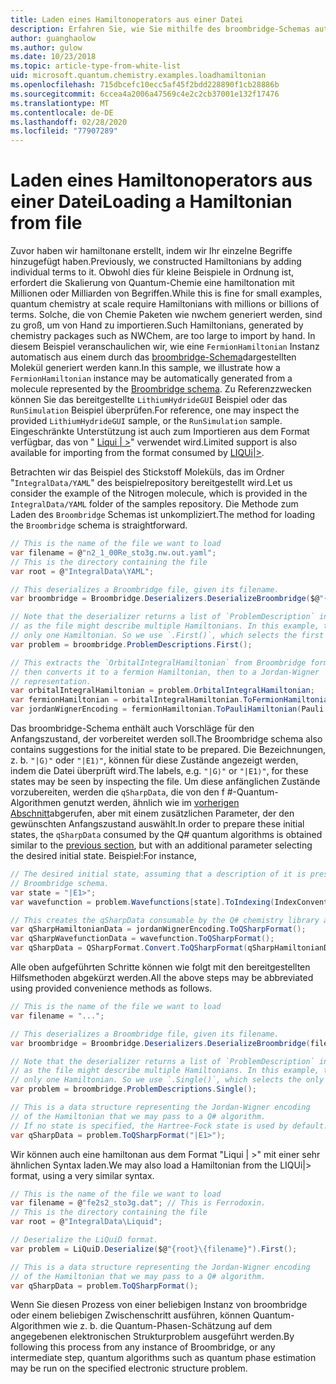 ```yaml
---
title: Laden eines Hamiltonoperators aus einer Datei
description: Erfahren Sie, wie Sie mithilfe des broombridge-Schemas automatisch eine große hamiltona generieren.
author: guanghaolow
ms.author: gulow
ms.date: 10/23/2018
ms.topic: article-type-from-white-list
uid: microsoft.quantum.chemistry.examples.loadhamiltonian
ms.openlocfilehash: 715dbcefc10ecc5af45f2bdd228890f1cb28886b
ms.sourcegitcommit: 6ccea4a2006a47569c4e2c2cb37001e132f17476
ms.translationtype: MT
ms.contentlocale: de-DE
ms.lasthandoff: 02/28/2020
ms.locfileid: "77907289"
---
```

# <a name="loading-a-hamiltonian-from-file"></a><span data-ttu-id="d813b-103">Laden eines Hamiltonoperators aus einer Datei</span><span class="sxs-lookup"><span data-stu-id="d813b-103">Loading a Hamiltonian from file</span></span>
<span data-ttu-id="d813b-104">Zuvor haben wir hamiltonane erstellt, indem wir Ihr einzelne Begriffe hinzugefügt haben.</span><span class="sxs-lookup"><span data-stu-id="d813b-104">Previously, we constructed Hamiltonians by adding individual terms to it.</span></span> <span data-ttu-id="d813b-105">Obwohl dies für kleine Beispiele in Ordnung ist, erfordert die Skalierung von Quantum-Chemie eine hamiltonation mit Millionen oder Milliarden von Begriffen.</span><span class="sxs-lookup"><span data-stu-id="d813b-105">While this is fine for small examples, quantum chemistry at scale require Hamiltonians with millions or billions of terms.</span></span> <span data-ttu-id="d813b-106">Solche, die von Chemie Paketen wie nwchem generiert werden, sind zu groß, um von Hand zu importieren.</span><span class="sxs-lookup"><span data-stu-id="d813b-106">Such Hamiltonians, generated by chemistry packages such as NWChem, are too large to import by hand.</span></span> <span data-ttu-id="d813b-107">In diesem Beispiel veranschaulichen wir, wie eine `FermionHamiltonian` Instanz automatisch aus einem durch das [broombridge-Schema](xref:microsoft.quantum.libraries.chemistry.schema.broombridge)dargestellten Molekül generiert werden kann.</span><span class="sxs-lookup"><span data-stu-id="d813b-107">In this sample, we illustrate how a `FermionHamiltonian` instance may be automatically generated from a molecule represented by the [Broombridge schema](xref:microsoft.quantum.libraries.chemistry.schema.broombridge).</span></span> <span data-ttu-id="d813b-108">Zu Referenzzwecken können Sie das bereitgestellte `LithiumHydrideGUI` Beispiel oder das `RunSimulation` Beispiel überprüfen.</span><span class="sxs-lookup"><span data-stu-id="d813b-108">For reference, one may inspect the provided `LithiumHydrideGUI` sample, or the `RunSimulation` sample.</span></span> <span data-ttu-id="d813b-109">Eingeschränkte Unterstützung ist auch zum Importieren aus dem Format verfügbar, das von " [Liqui | >](https://www.microsoft.com/en-us/research/project/language-integrated-quantum-operations-liqui/)" verwendet wird.</span><span class="sxs-lookup"><span data-stu-id="d813b-109">Limited support is also available for importing from the format consumed by [LIQUi|>](https://www.microsoft.com/en-us/research/project/language-integrated-quantum-operations-liqui/).</span></span>

<span data-ttu-id="d813b-110">Betrachten wir das Beispiel des Stickstoff Moleküls, das im Ordner "`IntegralData/YAML`" des beispielrepository bereitgestellt wird.</span><span class="sxs-lookup"><span data-stu-id="d813b-110">Let us consider the example of the Nitrogen molecule, which is provided in the `IntegralData/YAML` folder of the samples repository.</span></span> <span data-ttu-id="d813b-111">Die Methode zum Laden des `Broombridge` Schemas ist unkompliziert.</span><span class="sxs-lookup"><span data-stu-id="d813b-111">The method for loading the `Broombridge` schema is straightforward.</span></span>

```csharp
// This is the name of the file we want to load
var filename = @"n2_1_00Re_sto3g.nw.out.yaml";
// This is the directory containing the file
var root = @"IntegralData\YAML";

// This deserializes a Broombridge file, given its filename.
var broombridge = Broombridge.Deserializers.DeserializeBroombridge($@"{root}\{filename}");

// Note that the deserializer returns a list of `ProblemDescription` instances 
// as the file might describe multiple Hamiltonians. In this example, there is 
// only one Hamiltonian. So we use `.First()`, which selects the first element of the list.
var problem = broombridge.ProblemDescriptions.First();

// This extracts the `OrbitalIntegralHamiltonian` from Broombridge format,
// then converts it to a fermion Hamiltonian, then to a Jordan-Wigner
// representation.
var orbitalIntegralHamiltonian = problem.OrbitalIntegralHamiltonian;
var fermionHamiltonian = orbitalIntegralHamiltonian.ToFermionHamiltonian(IndexConvention.UpDown);
var jordanWignerEncoding = fermionHamiltonian.ToPauliHamiltonian(Pauli.QubitEncoding.JordanWigner);
```

<span data-ttu-id="d813b-112">Das broombridge-Schema enthält auch Vorschläge für den Anfangszustand, der vorbereitet werden soll.</span><span class="sxs-lookup"><span data-stu-id="d813b-112">The Broombridge schema also contains suggestions for the initial state to be prepared.</span></span> <span data-ttu-id="d813b-113">Die Bezeichnungen, z. b. `"|G⟩"` oder `"|E1⟩"`, können für diese Zustände angezeigt werden, indem die Datei überprüft wird.</span><span class="sxs-lookup"><span data-stu-id="d813b-113">The labels, e.g. `"|G⟩"` or `"|E1⟩"`, for these states may be seen by inspecting the file.</span></span> <span data-ttu-id="d813b-114">Um diese anfänglichen Zustände vorzubereiten, werden die `qSharpData`, die von den f #-Quantum-Algorithmen genutzt werden, ähnlich wie im [vorherigen Abschnitt](xref:microsoft.quantum.chemistry.examples.energyestimate)abgerufen, aber mit einem zusätzlichen Parameter, der den gewünschten Anfangszustand auswählt.</span><span class="sxs-lookup"><span data-stu-id="d813b-114">In order to prepare these initial states, the `qSharpData` consumed by the Q# quantum algorithms is obtained similar to the [previous section](xref:microsoft.quantum.chemistry.examples.energyestimate), but with an additional parameter selecting the desired initial state.</span></span> <span data-ttu-id="d813b-115">Beispiel:</span><span class="sxs-lookup"><span data-stu-id="d813b-115">For instance,</span></span>
```csharp
// The desired initial state, assuming that a description of it is present in the
// Broombridge schema.
var state = "|E1>";
var wavefunction = problem.Wavefunctions[state].ToIndexing(IndexConvention.UpDown);

// This creates the qSharpData consumable by the Q# chemistry library algorithms.
var qSharpHamiltonianData = jordanWignerEncoding.ToQSharpFormat();
var qSharpWavefunctionData = wavefunction.ToQSharpFormat();
var qSharpData = QSharpFormat.Convert.ToQSharpFormat(qSharpHamiltonianData, qSharpWavefunctionData);
```

<span data-ttu-id="d813b-116">Alle oben aufgeführten Schritte können wie folgt mit den bereitgestellten Hilfsmethoden abgekürzt werden.</span><span class="sxs-lookup"><span data-stu-id="d813b-116">All the above steps may be abbreviated using provided convenience methods as follows.</span></span>
```csharp
// This is the name of the file we want to load
var filename = "...";

// This deserializes a Broombridge file, given its filename.
var broombridge = Broombridge.Deserializers.DeserializeBroombridge(filename);

// Note that the deserializer returns a list of `ProblemDescription` instances 
// as the file might describe multiple Hamiltonians. In this example, there is 
// only one Hamiltonian. So we use `.Single()`, which selects the only element of the list.
var problem = broombridge.ProblemDescriptions.Single();

// This is a data structure representing the Jordan-Wigner encoding 
// of the Hamiltonian that we may pass to a Q# algorithm.
// If no state is specified, the Hartree-Fock state is used by default.
var qSharpData = problem.ToQSharpFormat("|E1>");
```

<span data-ttu-id="d813b-117">Wir können auch eine hamiltonan aus dem Format "Liqui | >" mit einer sehr ähnlichen Syntax laden.</span><span class="sxs-lookup"><span data-stu-id="d813b-117">We may also load a Hamiltonian from the LIQUi|> format, using a very similar syntax.</span></span> 

```csharp
// This is the name of the file we want to load
var filename = @"fe2s2_sto3g.dat"; // This is Ferrodoxin.
// This is the directory containing the file
var root = @"IntegralData\Liquid";

// Deserialize the LiQuiD format.
var problem = LiQuiD.Deserialize($@"{root}\{filename}").First();

// This is a data structure representing the Jordan-Wigner encoding 
// of the Hamiltonian that we may pass to a Q# algorithm.
var qSharpData = problem.ToQSharpFormat();
```

<span data-ttu-id="d813b-118">Wenn Sie diesen Prozess von einer beliebigen Instanz von broombridge oder einem beliebigen Zwischenschritt ausführen, können Quantum-Algorithmen wie z. b. die Quantum-Phasen-Schätzung auf dem angegebenen elektronischen Strukturproblem ausgeführt werden.</span><span class="sxs-lookup"><span data-stu-id="d813b-118">By following this process from any instance of Broombridge, or any intermediate step, quantum algorithms such as quantum phase estimation may be run on the specified electronic structure problem.</span></span>
